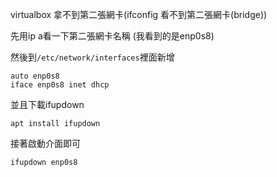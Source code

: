 virtualbox 拿不到第二張網卡(ifconfig 看不到第二張網卡(bridge))

先用ip a看一下第二張網卡名稱 (我看到的是enp0s8)

然後到`/etc/network/interfaces`裡面新增
```
auto enp0s8
iface enp0s8 inet dhcp
```

並且下載ifupdown

`apt install ifupdown`

接著啟動介面即可

`ifupdown enp0s8`
